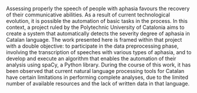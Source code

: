 Assessing properly the speech of people with aphasia favours the recovery of their communicative abilities. As a result of current technological evolution, it is possible the automation of basic tasks in the process. In this context, a project ruled by the Polytechnic University of Catalonia aims to create a system that automatically detects the severity degree of aphasia in Catalan language. The work presented here is framed within that project with a double objective: to participate in the data preprocessing phase, involving the transcription of speeches with various types of aphasia, and to develop and execute an algorithm that enables the automation of their analysis using spaCy, a Python library. During the course of this work, it has been observed that current natural language processing tools for Catalan have certain limitations in performing complete analyses, due to the limited number of available resources and the lack of written data in that language.

